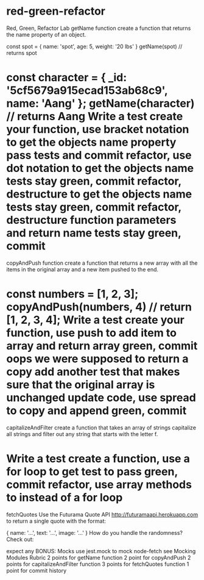 # red-green-refactor

Red, Green, Refactor Lab
getName function
create a function that returns the name property of an object.

const spot = { name: 'spot', age: 5, weight: '20 lbs' }
getName(spot) // returns spot

const character = { \_id: '5cf5679a915ecad153ab68c9', name: 'Aang' };
getName(character) // returns Aang
Write a test
create your function, use bracket notation to get the objects name property
pass tests and commit
refactor, use dot notation to get the objects name
tests stay green, commit
refactor, destructure to get the objects name
tests stay green, commit
refactor, destructure function parameters and return name
tests stay green, commit
=======================================================================================
copyAndPush function
create a function that returns a new array with all the items in the original array and a new item pushed to the end.

const numbers = [1, 2, 3];
copyAndPush(numbers, 4) // return [1, 2, 3, 4];
Write a test
create your function, use push to add item to array and return array
green, commit
oops we were supposed to return a copy
add another test that makes sure that the original array is unchanged
update code, use spread to copy and append
green, commit
====================================================================================
capitalizeAndFilter
create a function that takes an array of strings capitalize all strings and filter out any string that starts with the letter f.

Write a test
create a function, use a for loop to get test to pass
green, commit
refactor, use array methods to instead of a for loop
===========================================================================================

fetchQuotes
Use the Futurama Quote API http://futuramaapi.herokuapp.com to return a single quote with the format:

{
name: '...',
text: '...',
image: '...'
}
How do you handle the randomness? Check out:

expect any
BONUS: Mocks
use jest.mock to mock node-fetch see Mocking Modules
Rubric
2 points for getName function
2 point for copyAndPush
2 points for capitalizeAndFilter function
3 points for fetchQuotes function
1 point for commit history
